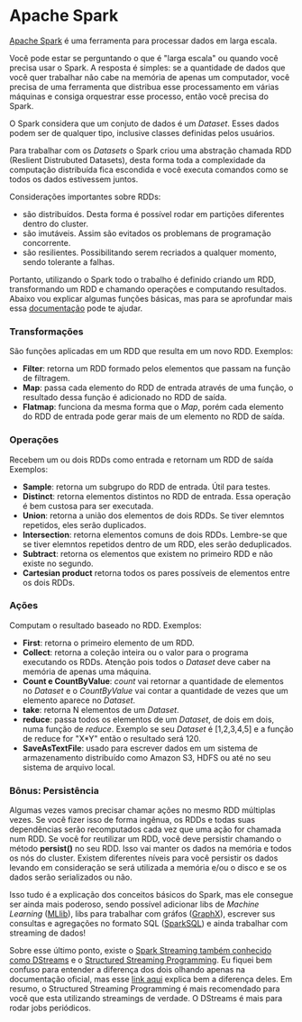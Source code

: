 # Apache Spark

[Apache Spark](https://spark.apache.org/) é uma ferramenta para processar dados em larga escala.

Você pode estar se perguntando o que é "larga escala" ou quando você precisa usar o Spark. A resposta é simples: se a quantidade de dados que você quer trabalhar não cabe na memória de apenas um computador, você precisa de uma ferramenta que distribua esse processamento em várias máquinas e consiga orquestrar esse processo, então você precisa do Spark. 

O Spark considera que um conjuto de dados é um *Dataset*. Esses dados podem ser de qualquer tipo, inclusive classes definidas pelos usuários.

Para trabalhar com os *Datasets* o Spark criou uma abstração chamada RDD (Reslient Distrubuted Datasets), desta forma toda a complexidade da computação distribuída fica escondida e você executa comandos como se todos os dados estivessem juntos.

Considerações importantes sobre RDDs:
- são distribuídos. Desta forma é possível rodar em partições diferentes dentro do cluster.
- são imutáveis. Assim são evitados os problemans de programação concorrente.
- são resilientes. Possibilitando serem recriados a qualquer momento, sendo tolerante a falhas.

Portanto, utilizando o Spark todo o trabalho é definido criando um RDD, transformando um RDD e chamando operações e computando resultados. Abaixo vou explicar algumas funções básicas, mas para se aprofundar mais essa [documentação](https://spark.apache.org/docs/latest/rdd-programming-guide.html) pode te ajudar.

### Transformações
São funções aplicadas em um RDD que resulta em um novo RDD.
Exemplos:
- **Filter**: retorna um RDD formado pelos elementos que passam na função de filtragem.
- **Map**: passa cada elemento do RDD de entrada através de uma função, o resultado dessa função é adicionado no RDD de saída.
- **Flatmap**: funciona da mesma forma que o *Map*, porém cada elemento do RDD de entrada pode gerar mais de um elemento no RDD de saída.

### Operações
Recebem um ou dois RDDs como entrada e retornam um RDD de saída
Exemplos:
- **Sample**: retorna um subgrupo do RDD de entrada. Útil para testes.
- **Distinct**: retorna elementos distintos no RDD de entrada. Essa operação é bem custosa para ser executada.
- **Union**: retorna a união dos elementos de dois RDDs. Se tiver elemntos repetidos, eles serão duplicados.
- **Intersection**: retorna elementos comuns de dois RDDs. Lembre-se que se tiver elemntos repetidos dentro de um RDD, eles serão deduplicados.
- **Subtract**: retorna os elementos que existem no primeiro RDD e não existe no segundo.
- **Cartesian product** retorna todos os pares possíveis de elementos entre os dois RDDs.

### Ações
Computam o resultado baseado no RDD.
Exemplos:
- **First**: retorna o primeiro elemento de um RDD.
- **Collect**: retorna a coleção inteira ou o valor para o programa executando os RDDs. Atenção pois todos o *Dataset* deve caber na memória de apenas uma máquina.
- **Count e CountByValue**: *count* vai retornar a quantidade de elementos no *Dataset* e o *CountByValue* vai contar a quantidade de vezes que um elemento aparece no *Dataset*.
- **take**: retorna N elementos de um *Dataset*.
- **reduce**: passa todos os elementos de um *Dataset*, de dois em dois, numa função de *reduce*. Exemplo se seu *Dataset* é [1,2,3,4,5] e a função de reduce for "X*Y" então o resultado será 120. 
- **SaveAsTextFile**: usado para escrever dados em um sistema de armazenamento distribuído como Amazon S3, HDFS ou até no seu sistema de arquivo local.

### Bônus: Persistência
Algumas vezes vamos precisar chamar ações no mesmo RDD múltiplas vezes. Se você fizer isso de forma ingênua, os RDDs e todas suas dependências serão recomputados cada vez que uma ação for chamada num RDD. Se você for reutilizar um RDD, você deve persistir chamando o método **persist()** no seu RDD. Isso vai manter os dados na memória e todos os nós do cluster. Existem diferentes níveis para você persistir os dados levando em consideração se será utilizada a memória e/ou o disco e se os dados serão serializados ou não.


Isso tudo é a explicação dos conceitos básicos do Spark, mas ele consegue ser ainda mais poderoso, sendo possível adicionar libs de *Machine Learning* ([MLlib](https://spark.apache.org/docs/latest/ml-guide.html)), libs para trabalhar com gráfos ([GraphX](https://spark.apache.org/docs/latest/graphx-programming-guide.html)), escrever sus consultas e agregações no formato SQL ([SparkSQL](https://spark.apache.org/docs/latest/sql-programming-guide.html)) e ainda trabalhar com streaming de dados!

Sobre esse último ponto, existe o [Spark Streaming também conhecido como DStreams](https://spark.apache.org/docs/latest/streaming-programming-guide.html) e o [Structured Streaming Programming](https://spark.apache.org/docs/latest/structured-streaming-programming-guide.html). Eu fiquei bem confuso para entender a diferença dos dois olhando apenas na documentação oficial, mas esse [link aqui](https://blog.knoldus.com/spark-streaming-vs-structured-streaming/) explica bem a diferença deles. Em resumo, o Structured Streaming Programming é mais recomendado para você que esta utilizando streamings de verdade. O DStreams é mais para rodar jobs periódicos.

